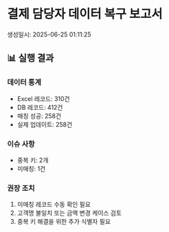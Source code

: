 
# 결제 담당자 데이터 복구 보고서
생성일시: 2025-06-25 01:11:25

## 📊 실행 결과

### 데이터 통계
- Excel 레코드: 310건
- DB 레코드: 412건
- 매칭 성공: 258건
- 실제 업데이트: 258건

### 이슈 사항
- 중복 키: 2개
- 미매칭: 1건

### 권장 조치

1. 미매칭 레코드 수동 확인 필요
2. 고객명 불일치 또는 금액 변경 케이스 검토
3. 중복 키 해결을 위한 추가 식별자 필요
